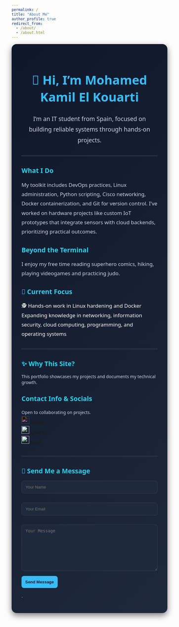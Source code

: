 ```yaml
---
permalink: /
title: "About Me"
author_profile: true
redirect_from: 
  - /about/
  - /about.html
---
```


<div style="background: linear-gradient(135deg, #0f172a, #1e293b); color: #f8fafc; padding: 2rem; border-radius: 1rem; box-shadow: 0 8px 20px rgba(0,0,0,0.5); font-family: 'Segoe UI', sans-serif;">

<h1 style="color:#38bdf8; font-size:2.5rem; font-weight:700; text-align:center;">👋 Hi, I’m Mohamed Kamil El Kouarti</h1>

<p style="font-size:1.2rem; line-height:1.8; text-align:center; color:#cbd5e1;">
I’m an IT student from Spain, focused on building reliable systems through hands-on projects.
</p>

<hr style="border: 1px solid #334155; margin: 2rem 0;">

<h2 style="color:#22d3ee;">What I Do</h2>
<p style="color:#cbd5e1; font-size:1.05rem; line-height:1.8;">
My toolkit includes DevOps practices, Linux administration, Python scripting, Cisco networking, Docker containerization, and Git for version control. I've worked on hardware projects like custom IoT prototypes that integrate sensors with cloud backends, prioritizing practical outcomes.
</p>

<h2 style="color:#22d3ee;">Beyond the Terminal</h2>
<p style="color:#cbd5e1; font-size:1.05rem; line-height:1.8;">
I enjoy my free time reading superhero comics, hiking, playing videogames and practicing judo.
</p>

<h2 style="color:#22d3ee;">🚀 Current Focus</h2>
<ul style="list-style-type: none; padding: 0; font-size:1.05rem; line-height:1.8;">
  <li>🕵️ Hands-on work in Linux hardening and Docker</li>
  <li> Expanding knowledge in networking, information security, cloud computing, programming, and operating systems</li>
</ul>

<hr style="border: 1px solid #334155; margin: 2rem 0;">

<h2 style="color:#22d3ee;">✨ Why This Site?</h2>
<p style="color:#cbd5e1;">This portfolio showcases my projects and documents my technical growth.</p>

<h2 style="color:#22d3ee;">Contact Info & Socials</h2>
<ul style="color:#cbd5e1; list-style-type:none; padding-left:0; line-height:1.8;">
  <li>Open to collaborating on projects.</li>
<a href="https://github.com/MohamedKamil-hub">
  <img src="https://cdn.jsdelivr.net/gh/devicons/devicon/icons/github/github-original.svg" width="25" style="filter: invert(1);"/> GitHub
</a><br>

<a href="https://www.linkedin.com/in/elkouarti">
  <img src="https://cdn.jsdelivr.net/gh/devicons/devicon/icons/linkedin/linkedin-original.svg" width="25"/> LinkedIn
</a><br>

<a href="mailto:kouartimohamedkamil@gmail.com">
  <img src="https://upload.wikimedia.org/wikipedia/commons/4/4e/Gmail_Icon.png" width="25"/> Email
</a>

</ul>

<hr style="border: 1px solid #334155; margin: 2rem 0;">

<h2 style="color:#22d3ee;">📩 Send Me a Message</h2>

<form action="https://formspree.io/f/manpqkze" method="POST">
  
  <input type="text" name="name" placeholder="Your Name" required
         style="background: #1e293b; color: #f8fafc; border: 1px solid #334155; padding: 0.75rem; border-radius: 0.5rem; width: 100%; margin-bottom: 1rem;">
  
  <input type="email" name="email" placeholder="Your Email" required
         style="background: #1e293b; color: #f8fafc; border: 1px solid #334155; padding: 0.75rem; border-radius: 0.5rem; width: 100%; margin-bottom: 1rem;">
  
  <textarea name="message" placeholder="Your Message" required
            style="background: #1e293b; color: #f8fafc; border: 1px solid #334155; padding: 0.75rem; border-radius: 0.5rem; width: 100%; min-height: 150px; margin-bottom: 1rem;"></textarea>
  
  <!-- optional hidden field to trigger Formspree email reply -->
  <input type="hidden" name="_replyto" value="">
  
  <button type="submit" style="background: #38bdf8; color: #0f172a; padding: 0.75rem; border: none; border-radius: 0.5rem; font-weight: 600; cursor: pointer;">
    Send Message
  </button>
</form>

</form>

<p style="color:#cbd5e1; font-size:0.9rem; margin-top: 1rem;">.</p>

</div>
